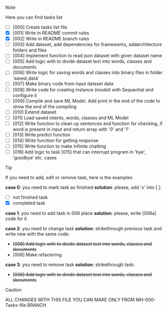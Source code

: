 > [!NOTE]
> Here you can find tasks list

- [ ] [000] Create tasks list file
- [x] [001] Write in README commit rules
- [x] [002] Write in README branch rules
- [ ] [003] Add dataset, add dependencies for frameworks, addarchitecture folders and files
- [ ] [004] Implement function to read json dataset with given dataset name
- [ ] [005] Add logic with to divide dataset text into words, classes and documents
- [ ] [006] Write logic for saving words and classes into binary files in folder ‘saved_data’ 
- [ ] [007] Make binary code from input dataset data
- [ ] [008] Write code for creating instance (model) with Sequential and configure it
- [ ] [009] Compile and save ML Model. Add print in the end of the code to show the end of the 
compiling
- [ ] [010] Extend dataset
- [ ] [011] Load saved intents, words, classes and ML Model
- [ ] [012] Write function to clean up sentences and function for checking, if word is present in input and return array with '0' and '1'
- [ ] [013] Write predict function
- [ ] [014] Write function for getting response
- [ ] [015] Write function to make infinite chatting
- [ ] [016] Add logic to task [015] that can interrupt program in 'bye', 'goodbye' etc. cases

> [!TIP]
> If you need to add, edit or remove task, here is the examples

**case 0**: you need to mark task as finished
**solution**: please, add 'x' into [ ]: 
- [ ] not finished task
- [x] completed task

**case 1**: you need to add task in 006 place
**solution**: please, write [006a] code for it

**case 2**: you need to change task
**solution**: strikethrough previous task and write new with the same code:
- ~~[006] Add logic with to divide dataset text into words, classes and documents~~
- [006] Make refactoring

**case 3**: you need to remove task
**solution**: strikethrough task:
- ~~[006] Add logic with to divide dataset text into words, classes and documents~~
> [!CAUTION]
> ALL CHANGES WITH THIS FILE YOU CAN MAKE ONLY FROM MH-000-Tasks-file BRANCH